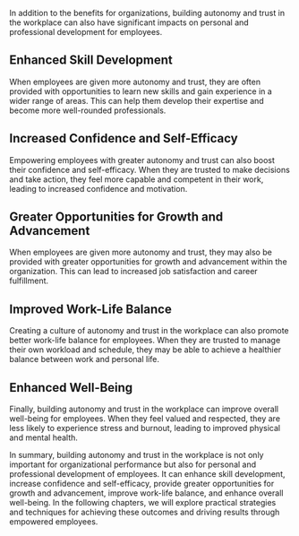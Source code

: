 
In addition to the benefits for organizations, building autonomy and trust in the workplace can also have significant impacts on personal and professional development for employees.

Enhanced Skill Development
--------------------------

When employees are given more autonomy and trust, they are often provided with opportunities to learn new skills and gain experience in a wider range of areas. This can help them develop their expertise and become more well-rounded professionals.

Increased Confidence and Self-Efficacy
--------------------------------------

Empowering employees with greater autonomy and trust can also boost their confidence and self-efficacy. When they are trusted to make decisions and take action, they feel more capable and competent in their work, leading to increased confidence and motivation.

Greater Opportunities for Growth and Advancement
------------------------------------------------

When employees are given more autonomy and trust, they may also be provided with greater opportunities for growth and advancement within the organization. This can lead to increased job satisfaction and career fulfillment.

Improved Work-Life Balance
--------------------------

Creating a culture of autonomy and trust in the workplace can also promote better work-life balance for employees. When they are trusted to manage their own workload and schedule, they may be able to achieve a healthier balance between work and personal life.

Enhanced Well-Being
-------------------

Finally, building autonomy and trust in the workplace can improve overall well-being for employees. When they feel valued and respected, they are less likely to experience stress and burnout, leading to improved physical and mental health.

In summary, building autonomy and trust in the workplace is not only important for organizational performance but also for personal and professional development of employees. It can enhance skill development, increase confidence and self-efficacy, provide greater opportunities for growth and advancement, improve work-life balance, and enhance overall well-being. In the following chapters, we will explore practical strategies and techniques for achieving these outcomes and driving results through empowered employees.
